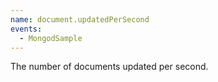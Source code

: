 ```yaml
---
name: document.updatedPerSecond
events:
  - MongodSample
---
```


The number of documents updated per second.